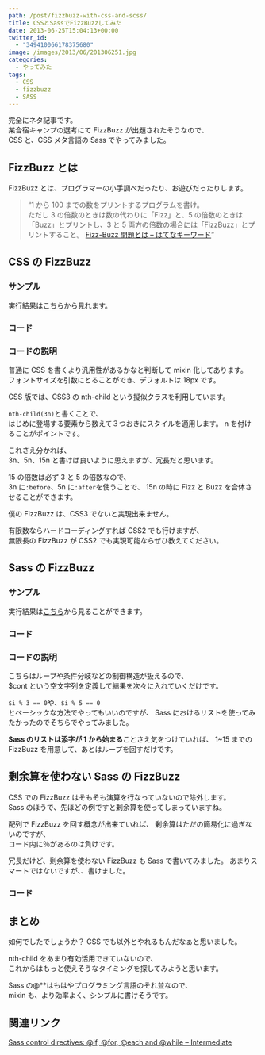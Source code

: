 ```yaml
---
path: /post/fizzbuzz-with-css-and-scss/
title: CSSとSassでFizzBuzzしてみた
date: 2013-06-25T15:04:13+00:00
twitter_id:
  - "349410066178375680"
image: /images/2013/06/201306251.jpg
categories:
  - やってみた
tags:
  - CSS
  - fizzbuzz
  - SASS
---
```


完全にネタ記事です。  
某合宿キャンプの選考にて FizzBuzz が出題されたそうなので、  
CSS と、CSS メタ言語の Sass でやってみました。

<!--more-->

## FizzBuzz とは

FizzBuzz とは、プログラマーの小手調べだったり、お遊びだったりします。

> <q>1 から 100 までの数をプリントするプログラムを書け。<br /> ただし 3 の倍数のときは数の代わりに「Fizz」と、5 の倍数のときは「Buzz」とプリントし、3 と 5 両方の倍数の場合には「FizzBuzz」とプリントすること。 <a href="http://d.hatena.ne.jp/keyword/Fizz%2DBuzz%CC%E4%C2%EA">Fizz-Buzz 問題とは – はてなキーワード</a></q>

## CSS の FizzBuzz

### サンプル

実行結果は[こちら](http://closet.leko.jp/2013/fizzbuzz/css.html)から見れます。

### コード

### コードの説明

普通に CSS を書くより汎用性があるかなと判断して mixin 化してあります。  
フォントサイズを引数にとることができ、デフォルトは 18px です。

CSS 版では、CSS3 の nth-child という擬似クラスを利用しています。

`nth-child(3n)`と書くことで、  
はじめに登場する要素から数えて３つおきにスタイルを適用します。 n を付けることがポイントです。

これさえ分かれば、  
3n、5n、15n と書けば良いように思えますが、冗長だと思います。

15 の倍数は必ず 3 と 5 の倍数なので、  
3n に`:before`、5n に`:after`を使うことで、 15n の時に Fizz と Buzz を合体させることができます。

僕の FizzBuzz は、CSS3 でないと実現出来ません。

有限数ならハードコーディングすれば CSS2 でも行けますが、  
無限長の FizzBuzz が CSS2 でも実現可能ならぜひ教えてください。

## Sass の FizzBuzz

### サンプル

実行結果は[こちら](http://closet.leko.jp/2013/fizzbuzz/sass.html)から見ることができます。

### コード

### コードの説明

こちらはループや条件分岐などの制御構造が扱えるので、  
$cont という空文字列を定義して結果を次々に入れていくだけです。

`$i % 3 == 0`や、`$i % 5 == 0`  
とベーシックな方法でやってもいいのですが、 Sass におけるリストを使ってみたかったのでそちらでやってみました。

**Sass のリストは添字が 1 から始まる**ことさえ気をつけていれば、 1~15 までの FizzBuzz を用意して、あとはループを回すだけです。

## 剰余算を使わない Sass の FizzBuzz

CSS での FizzBuzz はそもそも演算を行なっていないので除外します。  
Sass のほうで、先ほどの例ですと剰余算を使ってしまっていますね。

配列で FizzBuzz を回す概念が出来ていれば、 剰余算はただの簡易化に過ぎないのですが、  
コード内に％があるのは負けです。

冗長だけど、剰余算を使わない FizzBuzz も Sass で書いてみました。 あまりスマートではないですが、、書けました。

### コード

## まとめ

如何でしたでしょうか？ CSS でも以外とやれるもんだなぁと思いました。

nth-child をあまり有効活用できていないので、  
これからはもっと使えそうなタイミングを探してみようと思います。

Sass の@\*\*はもはやプログラミング言語のそれ並なので、  
mixin も、より効率よく、シンプルに書けそうです。

## 関連リンク

[Sass control directives: @if, @for, @each and @while – Intermediate](http://thesassway.com/intermediate/if-for-each-while#while)
